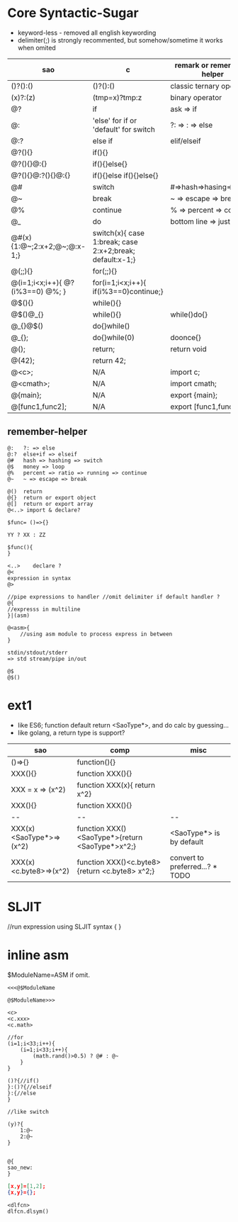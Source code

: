 # Core Syntactic-Sugar

* keyword-less - removed all english keywording
* delimiter(;) is strongly recommented, but somehow/sometime it works when omited

| sao | c | remark or remember-helper |
|---|---|---|
| ()?():() | ()?():() | classic ternary operator |
| (x)?:(z) | (tmp=x)?tmp:z | binary operator |
| @? | if | ask => if |
| @: | 'else' for if or 'default' for switch | ?: => : => else |
| @:? | else if | elif/elseif |
| @?(){} | if(){} |
| @?(){}@:{} | if(){}else{} |
| @?(){}@:?(){}@:{} | if(){}else if(){}else{} |
| @# | switch | #=>hash=>hasing=>switch |
| @~ | break | ~ => escape => break |
| @% | continue | % => percent => continue |
| @\_ | do| bottom line => just do it |
| @#(x){1:@\~;2:x+2;@\~;@:x-1;} | switch(x){ case 1:break; case 2:x+2;break; default:x-1;} |
| @(;;){} | for(;;){} |
| @(i=1;i<x;i++){ @?(i%3==0) @%; } | for(i=1;i<x;i++){ if(i%3==0)continue;} |
| @$(){} | while(){} | 
| @$()@_{} | while(){}  | while()do{} |
| @_{}@$() | do{}while() | 
| @_{}; | do{}while(0) | doonce{} |
| @(); | return; | return void |
| @(42); | return 42; | 
| @\<c\>; | N/A | import c; |
| @\<cmath\>; | N/A | import cmath; |
| @{main}; | N/A | export {main}; |
| @[func1,func2]; | N/A | export [func1,func2]; |

## remember-helper

```SAO
@:   ?: => else
@:?  else+if => elseif
@#   hash => hashing => switch
@$   money => loop
@%   percent => ratio => running => continue
@~   ~ => escape => break

@()  return
@{}  return or export object
@[]  return or export array
@<..> import & declare?

$func= ()=>{}

YY ? XX : ZZ

$func(){
}

<..>    declare ?
@<
expression in syntax
@>

//pipe expressions to handler //omit delimiter if default handler ?
@{
//expresss in multiline
}|(asm)

@<asm>{
	//using asm module to process express in between
}

stdin/stdout/stderr
=> std stream/pipe in/out

@$
@$()
```

# ext1

* like ES6; function default return <SaoType*>, and do calc by guessing...
* like golang, a return type is support?

| sao | comp | misc |
| -- | -- | -- |
| ()=>{} | function(){} |
| XXX(){} | function XXX(){} |
| XXX = x => (x^2) | function XXX(x){ return x^2} |
| XXX(){} | function XXX(){} |
| -- | -- | -- |
| XXX(x)<SaoType*>=>(x^2)| function XXX()<SaoType*>{return <SaoType*>x^2;} | <SaoType*> is by default |
| XXX(x)<c.byte8>=>(x^2)| function XXX()<c.byte8>{return <c.byte8> x^2;} | convert to preferred...? * TODO |

# SLJIT

//run expression using SLJIT syntax
<SLJIT>{
}

# inline asm

$ModuleName=ASM if omit.

```
<<<@$ModuleName

@$ModuleName>>>
```

```LIBC
<c>
<c.xxx>
<c.math>

//for
(i=1;i<33;i++){
	(i=1;i<33;i++){
		(math.rand()>0.5) ? @# : @~
	}
}

()?{//if()
}:()?{//elseif
}:{//else
}

//like switch

(y)?{
	1:@~
	2:@~
}

```

``` shared lib

@{
sao_new:
}

```

```JSON
[x,y]=[1,2];
{x,y}={};
```

```DL/FFI
<dlfcn>
dlfcn.dlsym()
```
